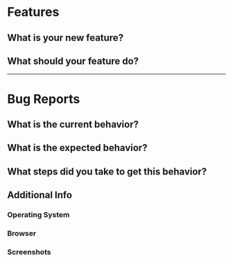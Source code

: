 <!-- Please fill out one of the sections below basd on the type of issue you're creating -->
# Features
## What is your new feature?

## What should your feature do?

---

# Bug Reports
## What is the current behavior?

## What is the expected behavior?

## What steps did you take to get this behavior?

## Additional Info
### Operating System

### Browser

### Screenshots
